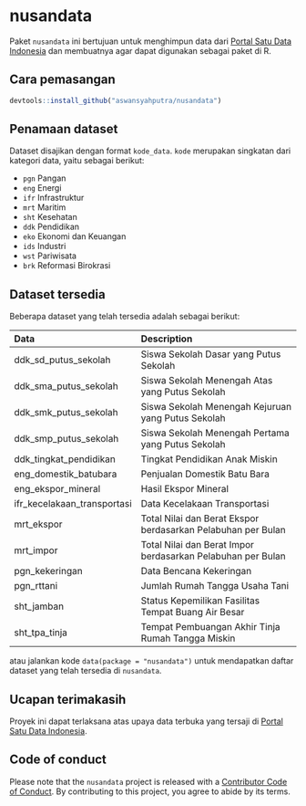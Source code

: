 
# nusandata

Paket `nusandata` ini bertujuan untuk menghimpun data dari [Portal Satu
Data Indonesia](https://data.go.id/) dan membuatnya agar dapat digunakan
sebagai paket di R.

## Cara pemasangan

``` r
devtools::install_github("aswansyahputra/nusandata")
```

## Penamaan dataset

Dataset disajikan dengan format `kode_data`. `kode` merupakan singkatan
dari kategori data, yaitu sebagai berikut:

  - `pgn` Pangan
  - `eng` Energi
  - `ifr` Infrastruktur
  - `mrt` Maritim
  - `sht` Kesehatan
  - `ddk` Pendidikan
  - `eko` Ekonomi dan Keuangan
  - `ids` Industri
  - `wst` Pariwisata
  - `brk` Reformasi Birokrasi

## Dataset tersedia

Beberapa dataset yang telah tersedia adalah sebagai
berikut:

| Data                          | Description                                                  |
| :---------------------------- | :----------------------------------------------------------- |
| ddk\_sd\_putus\_sekolah       | Siswa Sekolah Dasar yang Putus Sekolah                       |
| ddk\_sma\_putus\_sekolah      | Siswa Sekolah Menengah Atas yang Putus Sekolah               |
| ddk\_smk\_putus\_sekolah      | Siswa Sekolah Menengah Kejuruan yang Putus Sekolah           |
| ddk\_smp\_putus\_sekolah      | Siswa Sekolah Menengah Pertama yang Putus Sekolah            |
| ddk\_tingkat\_pendidikan      | Tingkat Pendidikan Anak Miskin                               |
| eng\_domestik\_batubara       | Penjualan Domestik Batu Bara                                 |
| eng\_ekspor\_mineral          | Hasil Ekspor Mineral                                         |
| ifr\_kecelakaan\_transportasi | Data Kecelakaan Transportasi                                 |
| mrt\_ekspor                   | Total Nilai dan Berat Ekspor berdasarkan Pelabuhan per Bulan |
| mrt\_impor                    | Total Nilai dan Berat Impor berdasarkan Pelabuhan per Bulan  |
| pgn\_kekeringan               | Data Bencana Kekeringan                                      |
| pgn\_rttani                   | Jumlah Rumah Tangga Usaha Tani                               |
| sht\_jamban                   | Status Kepemilikan Fasilitas Tempat Buang Air Besar          |
| sht\_tpa\_tinja               | Tempat Pembuangan Akhir Tinja Rumah Tangga Miskin            |

atau jalankan kode `data(package = "nusandata")` untuk mendapatkan
daftar dataset yang telah tersedia di `nusandata`.

## Ucapan terimakasih

Proyek ini dapat terlaksana atas upaya data terbuka yang tersaji di
[Portal Satu Data Indonesia](https://data.go.id).

## Code of conduct

Please note that the `nusandata` project is released with a [Contributor
Code of Conduct](CODE_OF_CONDUCT.md). By contributing to this project,
you agree to abide by its terms.
